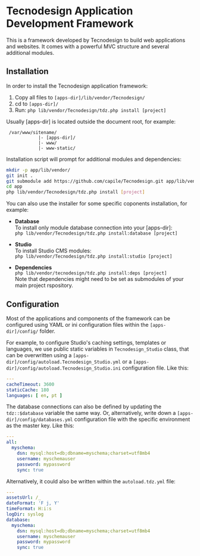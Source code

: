 
Tecnodesign Application Development Framework 
=============================================

This is a framework developed by Tecnodesign to build web applications and websites. It comes with a powerful MVC structure and several additional modules.


## Installation

In order to install the Tecnodesign application framework:

1. Copy all files to `[apps-dir]/lib/vendor/Tecnodesign/`
2. cd to `[apps-dir]/`
3. Run: `php lib/vendor/Tecnodesign/tdz.php install [project]`

Usually [apps-dir] is located outside the document root, for example:

     /var/www/sitename/
                |- [apps-dir]/
                |- www/
                |- www-static/

Installation script will prompt for additional modules and dependencies:

```bash
mkdir -p app/lib/vendor/
git init .
git submodule add https://github.com/capile/Tecnodesign.git app/lib/vendor/Tecnodesign
cd app
php lib/vendor/Tecnodesign/tdz.php install [project]
```

You can also use the installer for some specific coponents installation, for example:

- **Database**   
  To install only module database connection into your [apps-dir]:  
  `php lib/vendor/Tecnodesign/tdz.php install:database [project]`

- **Studio**   
  To install Studio CMS modules:   
  `php lib/vendor/Tecnodesign/tdz.php install:studio [project]`

- **Dependencies**   
  `php lib/vendor/tecnodesign/tdz.php install:deps [project]`   
  Note that dependencies might need to be set as submodules of your main project rspository.


## Configuration

Most of the applications and components of the framework can be configured using YAML or ini configuration files within the `[apps-dir]/config/` folder.


For example, to configure Studio's caching settings, templates or languages, we use public static variables in `Tecnodesign_Studio` class, that can be overwritten using a `[apps-dir]/config/autoload.Tecnodesign_Studio.yml` or a `[apps-dir]/config/autoload.Tecnodesign_Studio.ini` configuration file. Like this:

```config/autoload.Tecnodesign_Studio.yml
---
cacheTimeout: 3600
staticCache: 180
languages: [ en, pt ]
```

The database connections can also be defined by updating the `tdz::$database` variable the same way. Or, alternatively, write down a `[apps-dir]/config/databases.yml` configuration file with the specific environment as the master key. Like this:

```config/databases.yml
---
all:
  myschema:
    dsn: mysql:host=db;dbname=myschema;charset=utf8mb4
    username: myschemauser
    password: mypassword
    sync: true
```

Alternatively, it could also be written within the `autoload.tdz.yml` file:

```config/autoload.tdz.yml
---
assetsUrl: /_
dateFormat: 'F j, Y'
timeFormat: H:i:s
logDir: syslog
database:
  myschema:
    dsn: mysql:host=db;dbname=myschema;charset=utf8mb4
    username: myschemauser
    password: mypassword
    sync: true
```


